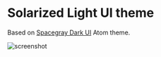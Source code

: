 # Solarized Light UI theme

Based on [Spacegray Dark UI](https://github.com/cannikin/spacegray-dark-ui) Atom theme.

![screenshot](https://raw.github.com/pierreozoux/solarized-light-ui/master/screenshot.png)
